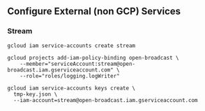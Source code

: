 ## Configure External (non GCP) Services

### Stream

```shell
gcloud iam service-accounts create stream

gcloud projects add-iam-policy-binding open-broadcast \
    --member="serviceAccount:stream@open-broadcast.iam.gserviceaccount.com" \
    --role="roles/logging.logWriter"

gcloud iam service-accounts keys create \
  tmp-key.json \
  --iam-account=stream@open-broadcast.iam.gserviceaccount.com
```